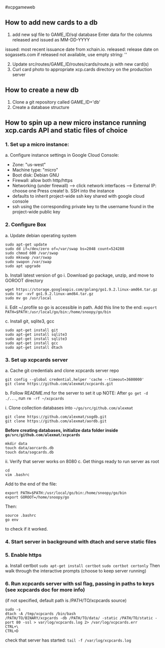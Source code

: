 #xcpgameweb
## How to add new cards to a db
1. add new sql file to GAME_ID/sql database
Enter data for the columns released and issued as MM-DD-YYYY

issued: most recent issuance date from xchain.io.
released: release date on sogassets.com
if released not available, use empty string: ''

2. Update src/routes/GAME_ID/routes/cards/route.js with new card(s)
3. Curl card photo to appropriate xcp.cards directory on the production server

## How to create a new db
1. Clone a git repository called GAME_ID+'db'
2. Create a database structure


## How to spin up a new micro instance running xcp.cards API and static files of choice

### 1. Set up a micro instance:
a. Configure instance settings in Google Cloud Console:
- Zone: "us-west"
- Machine type: "micro"
- Boot disk: Debian GNU
- Firewall: allow both http/https
- Networking (under firewall) --> click network interfaces --> External IP: choose one
Press create!
b. SSH into the instance
- defaults to inherit project-wide ssh key shared with google cloud console
- ssh using the corresponding private key to the username found in the project-wide public key

### 2. Configure Box
a. Update debian operating system
```
sudo apt-get update
sudo dd if=/dev/zero of=/var/swap bs=2048 count=524288
sudo chmod 600 /var/swap
sudo mkswap /var/swap
sudo swapon /var/swap
sudo apt upgrade
```
b. Install latest version of go
i. Download go package, unzip, and move to GOROOT directory

```
wget https://storage.googleapis.com/golang/go1.9.2.linux-amd64.tar.gz
sudo tar -xvf go1.9.2.linux-amd64.tar.gz
sudo mv go /usr/local
```
ii. Edit ~/.profile so go is accessible in path. 
Add this line to the end:
`export PATH=$PATH:/usr/local/go/bin:/home/snoopy/go/bin`

c. Install git, sqlite3, gcc
```
sudo apt-get install git
sudo apt-get install sqlite3
sudo apt-get install sqlite3
sudo apt-get install gcc
sudo apt-get install dtach
```
### 3. Set up xcpcards server
a. Cache git credentials and clone xcpcards server repo
```git config --global credential.helper cache
git config --global credential.helper 'cache --timeout=3600000'
git clone https://github.com/alexmat/xcpcards.git
```

b. Follow README.md for the server to set it up NOTE: After `go get -d ./...`, run `rm -rf ~/xcpcards`

i. Clone collection databases into `~/go/src/github.com/alexmat`
```
git clone https://github.com/alexmat/sogdb.git
git clone https://github.com/alexmat/aordb.git
```
**Before creating databases, initialize data folder inside `go/src/github.com/alexmat/xcpcards`**
```
mkdir data
touch data/aorcards.db
touch data/sogcards.db
```
ii. Verify that server works on 8080
c. Get things ready to run server as root
```sudo -s
cd
vim .bashrc
```
Add to the end of the file:
```
export PATH=$PATH:/usr/local/go/bin:/home/snoopy/go/bin
export GOROOT=/home/snoopy/go
```
Then:
```
source .bashrc
go env
```
to check if it worked.
### 4. Start server in background with dtach and serve static files

### 5. Enable https
a. Install certbot
`sudo apt-get install certbot`
`sudo certbot certonly`
Then walk through the interactive prompts (choose to keep server running)

### 6. Run xcpcards server with ssl flag, passing in paths to keys (see xcpcards doc for more info)
(if not specified, default path is /PATH/TO/xcpcards source)
```
sudo -s
dtach -A /tmp/xcpcards /bin/bash
/PATH/TO/BINARY/xcpcards -db /PATH/TO/data/ -static /PATH/TO/static -port 80 -ssl > var/log/xcpcards.log 2> /var/log/xcpcards.err
CTRL+\
CTRL+D
```
check that server has started: `tail -f /var/log/xcpcards.log`

